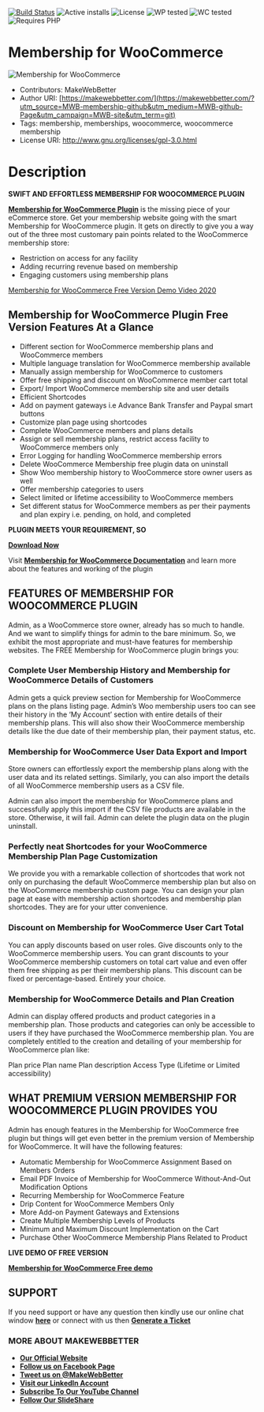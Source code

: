 [![Build Status](https://img.shields.io/travis/twbs/bootstrap/v4-dev.svg)](https://travis-ci.org/twbs/bootstrap) ![Active installs](https://img.shields.io/badge/Active-10%2B-brightgreen) ![License](https://img.shields.io/badge/License-GPLv3%20or%20later-yellowgreen) ![WP tested](https://img.shields.io/badge/WP%20tested-5.7.1-brightgreen) ![WC tested](https://img.shields.io/badge/WC%20tested-5.1.0-brightgreen) ![Requires PHP](https://img.shields.io/badge/Requires%20PHP-7.3.5-blue)
# Membership for WooCommerce
![Membership   for WooCommerce](https://ps.w.org/membership-for-woocommerce/assets/banner-772x250.png?rev=2494227)
* Contributors: MakeWebBetter
* Author URI:  [https://makewebbetter.com/](https://makewebbetter.com/?utm_source=MWB-membership-github&utm_medium=MWB-github-Page&utm_campaign=MWB-site&utm_term=git)
* Tags: membership, memberships, woocommerce, woocommerce membership
* License URI: http://www.gnu.org/licenses/gpl-3.0.html

# Description
**SWIFT AND EFFORTLESS MEMBERSHIP FOR WOOCOMMERCE PLUGIN**

[**Membership for WooCommerce Plugin**](https://wordpress.org/plugins/membership-for-woocommerce/) is the missing piece of your eCommerce store. Get your membership website going with the smart Membership for WooCommerce plugin. It gets on directly to give you a way out of the three most customary pain points related to the WooCommerce membership store:

  - Restriction on access for any facility
  - Adding recurring revenue based on membership
  - Engaging customers using membership plans 

[Membership for WooCommerce Free Version Demo Video 2020](https://www.youtube.com/watch?v=Yf0pa_Fgn5s&w=560&h=315&rel=0)

## Membership for WooCommerce Plugin Free Version Features At a Glance 

- Different section for WooCommerce membership plans and WooCommerce members
- Multiple language translation for WooCommerce membership available
- Manually assign membership for WooCommerce to customers
- Offer free shipping and discount on WooCommerce member cart total
- Export/ Import WooCommerce membership site and user details
- Efficient Shortcodes
- Add on payment gateways i.e Advance Bank Transfer and Paypal   smart buttons
- Customize plan page using shortcodes
- Complete WooCommerce members and plans details 
- Assign or sell membership plans, restrict access facility to WooCommerce members only
- Error Logging for handling WooCommerce membership errors
- Delete WooCommerce Membership free plugin data on uninstall
- Show Woo membership history to WooCommerce store owner users as well
- Offer membership categories to users 
- Select limited or lifetime accessibility to WooCommerce members
- Set different status for WooCommerce members as per their payments and plan expiry i.e. pending, on hold, and completed

**PLUGIN MEETS YOUR REQUIREMENT, SO**

[**Download Now**](https://downloads.wordpress.org/plugin/membership-for-woocommerce.1.0.1.zip)

Visit [**Membership for WooCommerce Documentation**](https://docs.makewebbetter.com/membership-for-woocommerce//?utm_source=MWB-membership-github&utm_medium=MWB-github-Page&utm_campaign=MWB-doc) and learn more about the features and working of the plugin


## FEATURES OF MEMBERSHIP FOR WOOCOMMERCE PLUGIN
Admin, as a WooCommerce store owner, already has so much to handle. And we want to simplify things for admin to the bare minimum. So, we exhibit the most appropriate and must-have features for  membership websites. The FREE Membership for WooCommerce plugin brings you:

### Complete User Membership History and Membership for WooCommerce Details of Customers
Admin gets a quick preview section for Membership for WooCommerce plans on the plans listing page. Admin’s Woo membership users too can see their history in the ‘My Account’ section with entire details of their membership plans. This will also show their WooCommerce membership details like the due date of their membership plan, their payment status, etc.


### Membership for WooCommerce User Data Export and Import
Store owners can effortlessly export the membership plans along with the user data and its related settings. Similarly, you can also import the details of all WooCommerce membership users as a CSV file. 

Admin can also import the membership for WooCommerce plans and successfully apply this import if the CSV file products are available in the store. Otherwise, it will fail. Admin can delete the plugin data on the plugin uninstall. 

### Perfectly neat Shortcodes for your WooCommerce Membership Plan Page Customization
We provide you with a remarkable collection of shortcodes that work not only on purchasing the default WooCommerce membership plan but also on the WooCommerce membership custom page. You can design your plan page at ease with membership action shortcodes and membership plan shortcodes. They are for your utter convenience.

### Discount on Membership for WooCommerce User Cart Total
You can apply discounts based on user roles. Give discounts only to the WooCommerce membership users. You can grant discounts to your WooCommerce membership customers on total cart value and even offer them free shipping as per their membership plans. This discount can be fixed or percentage-based. Entirely your choice. 

### Membership for WooCommerce Details and Plan Creation
Admin can display offered products and product categories in a membership plan. Those products and categories can only be accessible to users if they have purchased the WooCommerce membership plan. You are completely entitled to the creation and detailing of your membership for WooCommerce plan like:


Plan price
Plan name
Plan description
Access Type (Lifetime or Limited accessibility) 

## WHAT PREMIUM VERSION MEMBERSHIP FOR WOOCOMMERCE PLUGIN PROVIDES YOU

Admin has enough features in the Membership for WooCommerce free plugin but things will get even better in the premium version of Membership for WooCommerce. It will have the following features:  

- Automatic Membership for WooCommerce Assignment Based on Members Orders
- Email PDF Invoice of Membership for WooCommerce Without-And-Out Modification Options
- Recurring Membership for WooCommerce Feature
- Drip Content for WooCommerce Members Only
- More Add-on Payment Gateways and Extensions
- Create Multiple Membership Levels of Products
- Minimum and Maximum Discount Implementation on the Cart
-  Purchase Other WooCommerce Membership Plans Related to Product

**LIVE DEMO OF FREE VERSION**

[**Membership for WooCommerce Free demo**](https://demo.makewebbetter.com/membership-for-woocommerce/?utm_source=MWB-membership-github&utm_medium=MWB-github-Page&utm_campaign=MWB-free_demo)
## SUPPORT
If you need support or have any question then kindly use our online chat window [**here**](https://makewebbetter.com/?utm_source=MWB-membership-github&utm_medium=MWB-github-Page&utm_campaign=MWB-support) or  connect with us then [**Generate a Ticket**](https://makewebbetter.com/submit-query/?utm_source=MWB-membership-github&utm_medium=MWB-github-Page&utm_campaign=MWB-support)

### **MORE ABOUT MAKEWEBBETTER**

- [**Our Official Website**](https://makewebbetter.com/?utm_source=MWB-membership-github&utm_medium=MWB-github-Page&utm_campaign=MWB-site&utm_term=git)
- [**Follow us on Facebook Page**](https://www.facebook.com/makewebbetter)
- [**Tweet us on @MakeWebBetter**](https://twitter.com/makewebbetter)
- [**Visit our LinkedIn Account**](https://www.linkedin.com/company/makewebbetter)
- [**Subscribe To Our YouTube Channel**](https://www.youtube.com/channel/UC7nYNf0JETOwW3GOD_EW2Ag)
- [**Follow Our SlideShare**](https://www.slideshare.net/MakeWebBetter)







